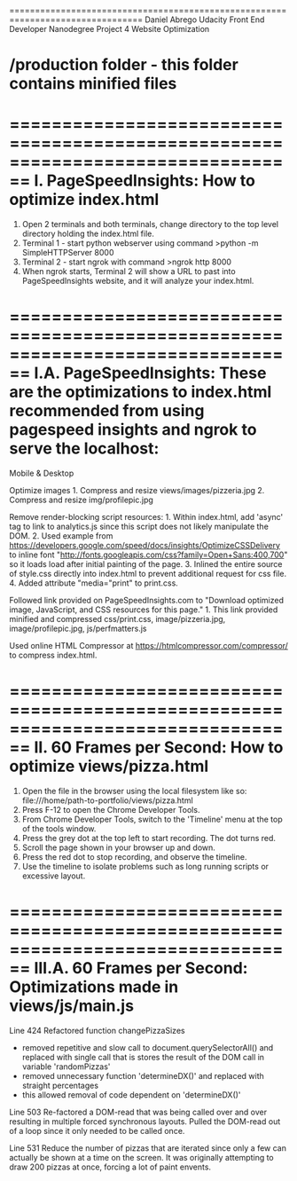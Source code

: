================================================================================
Daniel Abrego
Udacity Front End Developer Nanodegree
Project 4
Website Optimization

/production folder - this folder contains minified files
================================================================================


================================================================================
I. PageSpeedInsights: How to optimize index.html
================================================================================
1. Open 2 terminals and both terminals, change directory to the top level directory holding the index.html file.
2. Terminal 1 - start python webserver using command >python -m SimpleHTTPServer 8000
3. Terminal 2 - start ngrok with command >ngrok http 8000
4. When ngrok starts, Terminal 2 will show a URL to past into PageSpeedInsights website, and it will analyze your index.html.


================================================================================
I.A. PageSpeedInsights: These are the optimizations to index.html recommended
from using pagespeed insights and ngrok to serve the localhost:
================================================================================
Mobile & Desktop

Optimize images
	1. Compress and resize views/images/pizzeria.jpg
	2. Compress and resize img/profilepic.jpg

Remove render-blocking script resources:
	1. Within index.html, add 'async' tag to link to analytics.js since this script does not likely manipulate the DOM.
	2. Used example from https://developers.google.com/speed/docs/insights/OptimizeCSSDelivery to inline font "http://fonts.googleapis.com/css?family=Open+Sans:400,700" so it loads load after initial painting of the page.
	3. Inlined the entire source of style.css directly into index.html to prevent additional request for css file.
	4. Added attribute "media="print" to print.css.

Followed link provided on PageSpeedInsights.com to "Download optimized image, JavaScript, and CSS resources for this page."
    1. This link provided minified and compressed css/print.css, image/pizzeria.jpg, image/profilepic.jpg, js/perfmatters.js

Used online HTML Compressor at https://htmlcompressor.com/compressor/ to compress index.html.


================================================================================
II. 60 Frames per Second:  How to optimize views/pizza.html
================================================================================
1. Open the file in the browser using the local filesystem like so:
   file:///home/path-to-portfolio/views/pizza.html
2. Press F-12 to open the Chrome Developer Tools.
3. From Chrome Developer Tools, switch to the 'Timeline' menu at the top of the tools window.
4. Press the grey dot at the top left to start recording. The dot turns red.
5. Scroll the page shown in your browser up and down.
6. Press the red dot to stop recording, and observe the timeline.
7. Use the timeline to isolate problems such as long running scripts or excessive layout.

================================================================================
III.A. 60 Frames per Second: Optimizations made in views/js/main.js
================================================================================

Line 424
Refactored function changePizzaSizes
- removed repetitive and slow call to document.querySelectorAll() and
  replaced with single call that is stores the result of the DOM call in variable 'randomPizzas'
- removed unnecessary function 'determineDX()' and replaced with straight percentages
- this allowed removal of code dependent on 'determineDX()'


Line 503
Re-factored a DOM-read that was being called over and over resulting in multiple forced synchronous layouts.
Pulled the DOM-read out of a loop since it only needed to be called once.


Line 531
Reduce the number of pizzas that are iterated since only a few can actually be shown at a time on the screen.
It was originally attempting to draw 200 pizzas at once, forcing a lot of paint envents.



